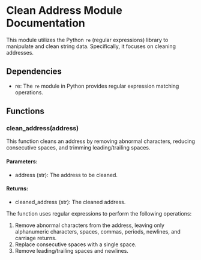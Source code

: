 # Clean Address Module Documentation

This module utilizes the Python `re` (regular expressions) library to manipulate and clean string data. Specifically, it focuses on cleaning addresses.

## Dependencies

- re: The `re` module in Python provides regular expression matching operations.

## Functions

### clean_address(address)

This function cleans an address by removing abnormal characters, reducing consecutive spaces, and trimming leading/trailing spaces. 

#### Parameters:

- address (str): The address to be cleaned.

#### Returns:

- cleaned_address (str): The cleaned address.

The function uses regular expressions to perform the following operations:
1. Remove abnormal characters from the address, leaving only alphanumeric characters, spaces, commas, periods, newlines, and carriage returns.
2. Replace consecutive spaces with a single space.
3. Remove leading/trailing spaces and newlines.